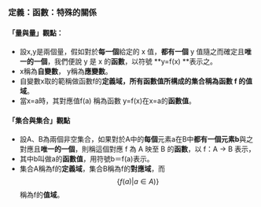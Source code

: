 ### 定義：函數：特殊的關係

#### 「量與量」觀點：

* 設x,y是兩個量，假如對於**每一個**給定的 x 值，**都有一個** y 值隨之而確定且**唯一的一個**，我們便說 y 是 x 的**函數**，以符號 **y=f\(x\) **表示之。
* x稱為**自變數**， y稱為**應變數**。
* 自變數x取的範稱做函數f的**定義域，**所有函數值所構成的集合稱為函數 f 的**值域**。
* 當x=a時，其對應值f\(a\) 稱為函數 y=f\(x\)在x=a的**函數值**。

#### 「集合與集合」觀點

* 設A、B為兩個非空集合，如果對於A中的**每個**元素a在B中**都有一個元素b**與之對應且**唯一的一個**，則稱這個對應 f 為 A 映至 B 的**函數**，以 f：A → B 表示，
* 其中b叫做a的**函數值**，用符號b＝f\(a\)表示。
* 集合A稱為f的**定義域**，集合B稱為f的**對應域**，而$$\left \{ f(a)|a\in A ) \right \}$$稱為f的**值域**。



